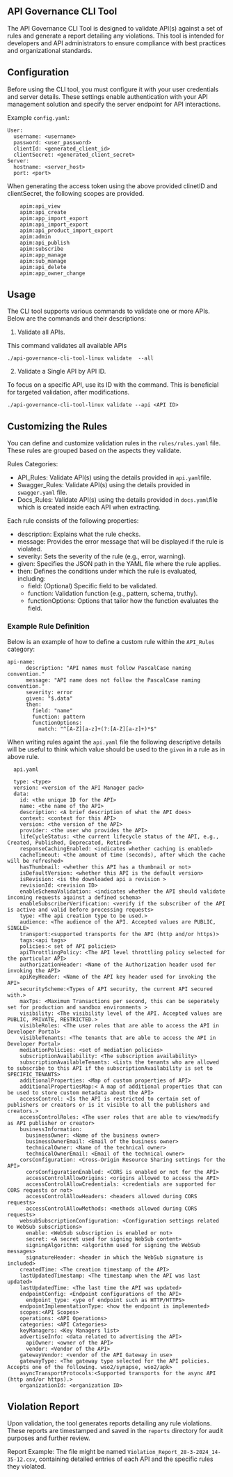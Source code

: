 ## API Governance CLI Tool

The API Governance CLI Tool is designed to validate API(s) against a set of rules and generate a report detailing any violations. This tool is intended for developers and API administrators to ensure compliance with best practices and organizational standards.

## Configuration

Before using the CLI tool, you must configure it with your user credentials and server details. These settings enable authentication with your API management solution and specify the server endpoint for API interactions.

Example `config.yaml`:

```
User:
  username: <username>
  password: <user_password>
  clientId: <generated_client_id>
  clientSecret: <generated_client_secret>
Server:
  hostname: <server_host>
  port: <port>
```

When generating the access token using the above provided clinetID and clientSecret, the following scopes are provided.

```
    apim:api_view
    apim:api_create
    apim:app_import_export
    apim:api_import_export
    apim:api_product_import_export
    apim:admin
    apim:api_publish
    apim:subscribe
    apim:app_manage
    apim:sub_manage
    apim:api_delete
    apim:app_owner_change
```

## Usage

The CLI tool supports various commands to validate one or more APIs. Below are the commands and their descriptions:

01. Validate all APIs.

This command validates all available APIs

`./api-governance-cli-tool-linux validate  --all`

02. Validate a Single API by API ID.

To focus on a specific API, use its ID with the command. This is beneficial for targeted validation, after modifications.

`./api-governance-cli-tool-linux validate --api <API ID>`


## Customizing the Rules

You can define and customize validation rules in the `rules/rules.yaml` file. These rules are grouped based on the aspects they validate.

Rules Categories:
- API_Rules: Validate API(s) using the details provided in `api.yaml`file.
- Swagger_Rules: Validate API(s) using the details provided in `swagger.yaml` file.
- Docs_Rules: Validate API(s) using the details provided in `docs.yaml`file which is created inside each API when extracting.

Each rule consists of the following properties:

- description: Explains what the rule checks.
- message: Provides the error message that will be displayed if the rule is violated.
- severity: Sets the severity of the rule (e.g., error, warning).
- given: Specifies the JSON path in the YAML file where the rule applies.
- then: Defines the conditions under which the rule is evaluated, including:
    - field: (Optional) Specific field to be validated.
    - function: Validation function (e.g., pattern, schema, truthy).
    - functionOptions: Options that tailor how the function evaluates the field.  

### Example Rule Definition

Below is an example of how to define a custom rule within the `API_Rules` category:

```
api-name:
      description: "API names must follow PascalCase naming convention."
      message: "API name does not follow the PascalCase naming convention."
      severity: error
      given: "$.data"
      then:
        field: "name"
        function: pattern
        functionOptions:
          match: "^[A-Z][a-z]+(?:[A-Z][a-z]+)*$"
```

When writing rules againt the `api.yaml` file the following descriptive details will be useful to think which value should be used to the `given` in a rule as in above rule.

```
  api.yaml

  type: <type>
  version: <version of the API Manager pack>
  data:
    id: <the unique ID for the API>
    name: <the name of the API>
    description: <A brief description of what the API does>
    context: <context for this API>
    version: <the version of the API>
    provider: <the user who provides the API>
    lifeCycleStatus: <the current lifecycle status of the API, e.g., Created, Published, Deprecated, Retired>
    responseCachingEnabled: <indicates whether caching is enabled>
    cacheTimeout: <the amount of time (seconds), after which the cache will be refreshed>
    hasThumbnail: <whether this API has a thumbnail or not>
    isDefaultVersion: <whether this API is the default version>
    isRevision: <is the downloaded api a revision >
    revisionId: <revision ID>
    enableSchemaValidation: <indicates whether the API should validate incoming requests against a defined schema>
    enableSubscriberVerification: <verify if the subscriber of the API is active and valid before processing requests>
    type: <The api creation type to be used.>
    audience: <The audience of the API. Accepted values are PUBLIC, SINGLE>
    transport:<supported transports for the API (http and/or https)>
    tags:<api tags>
    policies:< set of API policies>
    apiThrottlingPolicy: <The API level throttling policy selected for the particular API>
    authorizationHeader: <Name of the Authorization header used for invoking the API>
    apiKeyHeader: <Name of the API key header used for invoking the API>
    securityScheme:<Types of API security, the current API secured with.>
    maxTps: <Maximum Transactions per second, this can be seperately set for production and sandbox environments >
    visibility: <The visibility level of the API. Accepted values are PUBLIC, PRIVATE, RESTRICTED.>
    visibleRoles: <The user roles that are able to access the API in Developer Portal>
    visibleTenants: <The tenants that are able to access the API in Developer Portal>
    mediationPolicies: <set of mediation policies>
    subscriptionAvailability: <The subscription availability>
    subscriptionAvailableTenants: <Lists the tenants who are allowed to subscribe to this API if the subscriptionAvailability is set to SPECIFIC_TENANTS>
    additionalProperties: <Map of custom properties of API>
    additionalPropertiesMap:< A map of additional properties that can be used to store custom metadata about the API>
    accessControl: <Is the API is restricted to certain set of publishers or creators or is it visible to all the publishers and creators.>
    accessControlRoles: <The user roles that are able to view/modify as API publisher or creator>
    businessInformation:
      businessOwner: <Name of the business owner>
      businessOwnerEmail: <Email of the business owner>
      technicalOwner: <Name of the technical owner>
      technicalOwnerEmail: <Email of the technical owner>
    corsConfiguration: <Cross-Origin Resource Sharing settings for the API>
      corsConfigurationEnabled: <CORS is enabled or not for the API>
      accessControlAllowOrigins: <origins allowed to access the API>
      accessControlAllowCredentials: <credentials are supported for CORS requests or not>
      accessControlAllowHeaders: <headers allowed during CORS requests>
      accessControlAllowMethods: <methods allowed during CORS requests>
    websubSubscriptionConfiguration: <Configuration settings related to WebSub subscriptions>
      enable: <WebSub subscription is enabled or not>
      secret: <A secret used for signing WebSub content>
      signingAlgorithm: <algorithm used for signing the WebSub messages>
      signatureHeader: <header in which the WebSub signature is included>
    createdTime: <The creation timestamp of the API>
    lastUpdatedTimestamp: <The timestamp when the API was last updated>
    lastUpdatedTime: <The last time the API was updated>
    endpointConfig: <Endpoint configurations of the API>
      endpoint_type: <ype of endpoint such as HTTP/HTTPS>
    endpointImplementationType: <how the endpoint is implemented>
    scopes:<API Scopes>
    operations: <API Operations>
    categories: <API Categories>
    keyManagers: <Key Managers list>
    advertiseInfo: <data related to advertising the API>
      apiOwner: <owner of the API>
      vendor: <Vendor of the API>
    gatewayVendor: <vendor of the API Gateway in use>
    gatewayType: <The gateway type selected for the API policies. Accepts one of the following. wso2/synapse, wso2/apk>
    asyncTransportProtocols:<Supported transports for the async API (http and/or https).>
    organizationId: <organization ID>

```
## Violation Report

Upon validation, the tool generates reports detailing any rule violations. These reports are timestamped and saved in the `reports` directory for audit purposes and further review.

Report Example: The file might be named `Violation_Report_28-3-2024_14-35-12.csv`, containing detailed entries of each API and the specific rules they violated.